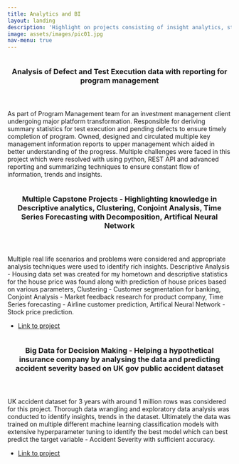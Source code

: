 ```yaml
---
title: Analytics and BI
layout: landing
description: 'Highlight on projects consisting of insight analytics, statistical modelling and more'
image: assets/images/pic01.jpg
nav-menu: true
---
```


<!-- Main -->
<div id="main">

<!-- One -->
<!-- <section id="one">
	<div class="inner">
		<header class="major">
			<h2>Sed amet aliquam</h2>
		</header>
		<p>Nullam et orci eu lorem consequat tincidunt vivamus et sagittis magna sed nunc rhoncus condimentum sem. In efficitur ligula tate urna. Maecenas massa vel lacinia pellentesque lorem ipsum dolor. Nullam et orci eu lorem consequat tincidunt. Vivamus et sagittis libero. Nullam et orci eu lorem consequat tincidunt vivamus et sagittis magna sed nunc rhoncus condimentum sem. In efficitur ligula tate urna.</p>
	</div>
</section> -->

<!-- Two -->

<section id="two" class="spotlights">
	<section>
		<a href="generic.html" class="image">
			<img src="{% link assets/images/pic09.jpg %}" alt="" data-position="center center" />
		</a>
		<div class="content">
			<div class="inner">
				<header class="major">
					<h3>Analysis of Defect and Test Execution data with reporting for program management</h3>
				</header>
				<p>As part of Program Management team for an investment management client undergoing major platform transformation. Responsible for deriving summary statistics for test execution and pending defects to ensure timely completion of program. Owned, designed and circulated multiple key management information reports to upper management which aided in better understanding of the progress. Multiple challenges were faced in this project which were resolved with using python, REST API and advanced reporting and summarizing techniques to ensure constant flow of information, trends and insights.</p>
			</div>
		</div>
	</section>
	<section>
		<a href="generic.html" class="image">
			<img src="{% link assets/images/pic08.jpg %}" alt="" data-position="center center" />
		</a>
		<div class="content">
			<div class="inner">
				<header class="major">
					<h3>Multiple Capstone Projects - Highlighting knowledge in Descriptive analytics, Clustering, Conjoint Analysis, Time Series Forecasting with Decomposition, Artifical Neural Network</h3>
				</header>
				<p>Multiple real life scenarios and problems were considered and appropriate analysis techniques were used to identify rich insights. Descriptive Analysis - Housing data set was created for my hometown and descriptive statistics for the house price was found along with prediction of house prices based on various parameters, Clustering - Customer segmentation for banking, Conjoint Analysis - Market feedback research for product company, Time Series forecasting - Airline customer prediction, Artifical Neural Network - Stock price prediction. </p>
				<ul class="actions">
					<li><a href="https://github.com/Gagan-Shetty/Projects/blob/4fc2fae8a3af377e8cebc829eacdc112e53c2ad9/Business_analytics_in_practice_-_Final_v2.pdf" class="button">Link to project</a></li>
				</ul>
			</div>
		</div>
	</section>
	<section>
		<a href="generic.html" class="image">
			<img src="{% link assets/images/pic10.jpg %}" alt="" data-position="25% 25%" />
		</a>
		<div class="content">
			<div class="inner">
				<header class="major">
					<h3>Big Data for Decision Making - Helping a hypothetical insurance company by analysing the data and predicting accident severity based on UK gov public accident dataset</h3>
				</header>
				<p>UK accident dataset for 3 years with around 1 million rows was considered for this project. Thorough data wrangling and exploratory data analysis was conducted to identify insights, trends in the dataset. Ultimately the data was trained on multiple different machine learning classification models with extensive hyperparameter tuning to identify the best model which can best predict the target variable - Accident Severity with sufficient accuracy.</p>
				<ul class="actions">
					<li><a href="https://github.com/Gagan-Shetty/Projects/blob/4fc2fae8a3af377e8cebc829eacdc112e53c2ad9/Big_data_individual_assignment-finalee-Copy1.pdf" class="button">Link to project</a></li>
				</ul>
			</div>
		</div>
	</section>
</section>

<!-- Three -->
<!-- <section id="three">
	<div class="inner">
		<header class="major">
			<h2>Massa libero</h2>
		</header>
		<p>Nullam et orci eu lorem consequat tincidunt vivamus et sagittis libero. Mauris aliquet magna magna sed nunc rhoncus pharetra. Pellentesque condimentum sem. In efficitur ligula tate urna. Maecenas laoreet massa vel lacinia pellentesque lorem ipsum dolor. Nullam et orci eu lorem consequat tincidunt. Vivamus et sagittis libero. Mauris aliquet magna magna sed nunc rhoncus amet pharetra et feugiat tempus.</p>
		<ul class="actions">
			<li><a href="generic.html" class="button next">Get Started</a></li>
		</ul>
	</div>
</section> -->

</div>
